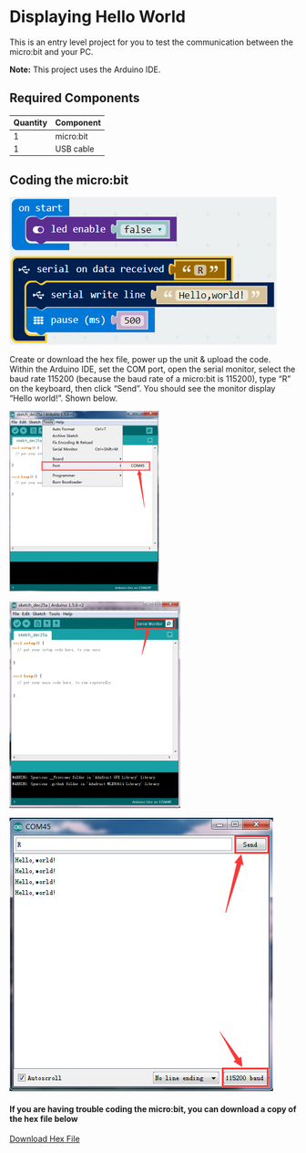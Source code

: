 # Displaying Hello World

This is an entry level project for you to test the communication between the micro:bit and your PC.

**Note:** This project uses the Arduino IDE.

## Required Components
Quantity | Component
--- | ---
1 | micro:bit
1 | USB cable

## Coding the micro:bit
![alt text](displaying-helloworld-code-1.png "Displaying Hello World - Code Block")

Create or download the hex file, power up the unit & upload the code. Within the Arduino IDE, set the COM port, open the serial monitor, select the baud rate 115200 (because the baud rate of a micro:bit is 115200), type “R” on the keyboard, then click “Send”. You should see the monitor display “Hello world!”. Shown below.

![alt text](displaying-helloworld-code-2.png "Displaying Hello World - Code Block")

![alt text](displaying-helloworld-code-3.png "Displaying Hello World - Code Block")

![alt text](displaying-helloworld-code-4.png "Displaying Hello World - Code Block")

#### If you are having trouble coding the micro:bit, you can download a copy of the hex file below
[Download Hex File](https://github.com/Jaycar-Electronics/micro-bit-Starter-Kit/blob/master/Project%202%20-%20Blinking%20an%20LED/Blinking-LED.zip?raw=true)
